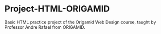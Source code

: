# Project-HTML-ORIGAMID
Basic HTML practice project of the Origamid Web Design course, taught by Professor Andre Rafael from ORIGAMID.
